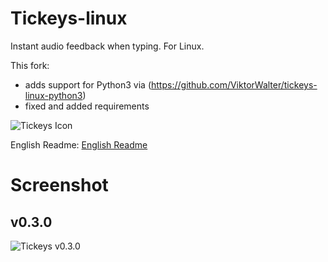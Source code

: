 # Tickeys-linux

Instant audio feedback when typing. For Linux.

This fork:
- adds support for Python3 via (https://github.com/ViktorWalter/tickeys-linux-python3)
- fixed and added requirements


![Tickeys Icon](http://img.blog.csdn.net/20150802103616846)

English Readme: [English Readme](README_en_US.md)

# Screenshot

## v0.3.0
![Tickeys v0.3.0](screenshot/tickeys_v0.3.0.png)
